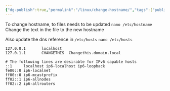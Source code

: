 ```yaml
---
{"dg-publish":true,"permalink":"/linux/change-hostname/","tags":["public","linux","networking","debian"],"noteIcon":"1","created":"2022-12-23T10:22:06.306+01:00","updated":"2022-12-23T10:22:06.306+01:00"}
---
```



To change hostname, to files needs to be updated
`nano /etc/hostname`
Change the text in the file to the new hostname

Also update the dns reference in `/etc/hosts`
`nano /etc/hosts`

```
127.0.0.1       localhost
127.0.1.1       CHANGETHIS	Changethis.domain.local

# The following lines are desirable for IPv6 capable hosts
::1     localhost ip6-localhost ip6-loopback
fe00::0 ip6-localnet
ff00::0 ip6-mcastprefix
ff02::1 ip6-allnodes
ff02::2 ip6-allrouters

```